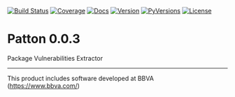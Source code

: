 [![Build Status](https://travis-ci.org/BBVA/patton.svg?branch=master)](https://travis-ci.org/BBVA/patton)
[![Coverage](https://codecov.io/gh/BBVA/patton/branch/master/graph/badge.svg)](https://codecov.io/gh/BBVA/patton)
[![Docs](https://readthedocs.org/projects/patton/badge/?version=latest)](http://patton.readthedocs.io/?badge=latest)
[![Version](https://img.shields.io/pypi/v/patton.svg)](https://pypi.org/project/patton)
[![PyVersions](https://img.shields.io/pypi/pyversions/patton.svg)](https://pypi.org/project/patton)
[![License](https://img.shields.io/badge/License-Apache%202.0-blue.svg)](https://opensource.org/licenses/Apache-2.0)

# Patton 0.0.3
Package Vulnerabilities Extractor



---
This product includes software developed at
BBVA (https://www.bbva.com/)
